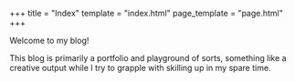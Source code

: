 +++
title = "Index"
template = "index.html"
page_template = "page.html"
+++

Welcome to my blog!

This blog is primarily a portfolio and playground of sorts, something like a creative output while I try to grapple with skilling up in my spare time.
